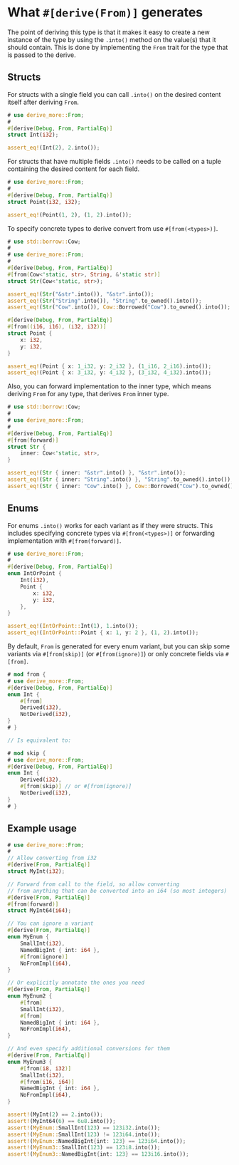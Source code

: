 # What `#[derive(From)]` generates

The point of deriving this type is that it makes it easy to create a new
instance of the type by using the `.into()` method on the value(s) that it
should contain. This is done by implementing the `From` trait for the type
that is passed to the derive.




## Structs

For structs with a single field you can call `.into()` on the desired content
itself after deriving `From`.

```rust
# use derive_more::From;
#
#[derive(Debug, From, PartialEq)]
struct Int(i32);

assert_eq!(Int(2), 2.into());
```

For structs that have multiple fields `.into()` needs to be called on a tuple
containing the desired content for each field.

```rust
# use derive_more::From;
#
#[derive(Debug, From, PartialEq)]
struct Point(i32, i32);

assert_eq!(Point(1, 2), (1, 2).into());
```

To specify concrete types to derive convert from use `#[from(<types>)]`.

```rust
# use std::borrow::Cow;
#
# use derive_more::From;
#
#[derive(Debug, From, PartialEq)]
#[from(Cow<'static, str>, String, &'static str)]
struct Str(Cow<'static, str>);

assert_eq!(Str("&str".into()), "&str".into());
assert_eq!(Str("String".into()), "String".to_owned().into());
assert_eq!(Str("Cow".into()), Cow::Borrowed("Cow").to_owned().into());

#[derive(Debug, From, PartialEq)]
#[from((i16, i16), (i32, i32))]
struct Point {
    x: i32,
    y: i32,
}

assert_eq!(Point { x: 1_i32, y: 2_i32 }, (1_i16, 2_i16).into());
assert_eq!(Point { x: 3_i32, y: 4_i32 }, (3_i32, 4_i32).into());
```

Also, you can forward implementation to the inner type, which means deriving `From` for any type, that derives `From`
inner type.

```rust
# use std::borrow::Cow;
#
# use derive_more::From;
#
#[derive(Debug, From, PartialEq)]
#[from(forward)]
struct Str {
    inner: Cow<'static, str>,
}

assert_eq!(Str { inner: "&str".into() }, "&str".into());
assert_eq!(Str { inner: "String".into() }, "String".to_owned().into());
assert_eq!(Str { inner: "Cow".into() }, Cow::Borrowed("Cow").to_owned().into());
```




## Enums

For enums `.into()` works for each variant as if they were structs. This
includes specifying concrete types via `#[from(<types>)]` or forwarding
implementation with `#[from(forward)]`.

```rust
# use derive_more::From;
#
#[derive(Debug, From, PartialEq)]
enum IntOrPoint {
    Int(i32),
    Point {
        x: i32,
        y: i32,
    },
}

assert_eq!(IntOrPoint::Int(1), 1.into());
assert_eq!(IntOrPoint::Point { x: 1, y: 2 }, (1, 2).into());
```

By default, `From` is generated for every enum variant, but you can skip some
variants via `#[from(skip)]` (or `#[from(ignore)]`) or only concrete fields via `#[from]`.

```rust
# mod from {
# use derive_more::From;
#[derive(Debug, From, PartialEq)]
enum Int {
    #[from]
    Derived(i32),
    NotDerived(i32),
}
# }

// Is equivalent to:

# mod skip {
# use derive_more::From;
#[derive(Debug, From, PartialEq)]
enum Int {
    Derived(i32),
    #[from(skip)] // or #[from(ignore)]
    NotDerived(i32),
}
# }
```




## Example usage

```rust
# use derive_more::From;
#
// Allow converting from i32
#[derive(From, PartialEq)]
struct MyInt(i32);

// Forward from call to the field, so allow converting
// from anything that can be converted into an i64 (so most integers)
#[derive(From, PartialEq)]
#[from(forward)]
struct MyInt64(i64);

// You can ignore a variant
#[derive(From, PartialEq)]
enum MyEnum {
    SmallInt(i32),
    NamedBigInt { int: i64 },
    #[from(ignore)]
    NoFromImpl(i64),
}

// Or explicitly annotate the ones you need
#[derive(From, PartialEq)]
enum MyEnum2 {
    #[from]
    SmallInt(i32),
    #[from]
    NamedBigInt { int: i64 },
    NoFromImpl(i64),
}

// And even specify additional conversions for them
#[derive(From, PartialEq)]
enum MyEnum3 {
    #[from(i8, i32)]
    SmallInt(i32),
    #[from(i16, i64)]
    NamedBigInt { int: i64 },
    NoFromImpl(i64),
}

assert!(MyInt(2) == 2.into());
assert!(MyInt64(6) == 6u8.into());
assert!(MyEnum::SmallInt(123) == 123i32.into());
assert!(MyEnum::SmallInt(123) != 123i64.into());
assert!(MyEnum::NamedBigInt{int: 123} == 123i64.into());
assert!(MyEnum3::SmallInt(123) == 123i8.into());
assert!(MyEnum3::NamedBigInt{int: 123} == 123i16.into());
```
